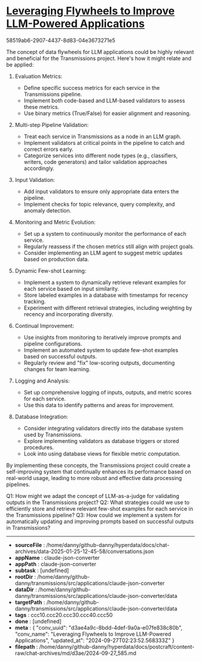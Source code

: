 # [Leveraging Flywheels to Improve LLM-Powered Applications](https://claude.ai/chat/d3ae4a9c-8bdd-4def-9a0a-e07fe838c80b)

58519ab6-2907-4437-8d83-04e3673271e5

 The concept of data flywheels for LLM applications could be highly relevant and beneficial for the Transmissions project. Here's how it might relate and be applied:

1. Evaluation Metrics:
   - Define specific success metrics for each service in the Transmissions pipeline.
   - Implement both code-based and LLM-based validators to assess these metrics.
   - Use binary metrics (True/False) for easier alignment and reasoning.

2. Multi-step Pipeline Validation:
   - Treat each service in Transmissions as a node in an LLM graph.
   - Implement validators at critical points in the pipeline to catch and correct errors early.
   - Categorize services into different node types (e.g., classifiers, writers, code generators) and tailor validation approaches accordingly.

3. Input Validation:
   - Add input validators to ensure only appropriate data enters the pipeline.
   - Implement checks for topic relevance, query complexity, and anomaly detection.

4. Monitoring and Metric Evolution:
   - Set up a system to continuously monitor the performance of each service.
   - Regularly reassess if the chosen metrics still align with project goals.
   - Consider implementing an LLM agent to suggest metric updates based on production data.

5. Dynamic Few-shot Learning:
   - Implement a system to dynamically retrieve relevant examples for each service based on input similarity.
   - Store labeled examples in a database with timestamps for recency tracking.
   - Experiment with different retrieval strategies, including weighting by recency and incorporating diversity.

6. Continual Improvement:
   - Use insights from monitoring to iteratively improve prompts and pipeline configurations.
   - Implement an automated system to update few-shot examples based on successful outputs.
   - Regularly review and "fix" low-scoring outputs, documenting changes for team learning.

7. Logging and Analysis:
   - Set up comprehensive logging of inputs, outputs, and metric scores for each service.
   - Use this data to identify patterns and areas for improvement.

8. Database Integration:
   - Consider integrating validators directly into the database system used by Transmissions.
   - Explore implementing validators as database triggers or stored procedures.
   - Look into using database views for flexible metric computation.

By implementing these concepts, the Transmissions project could create a self-improving system that continually enhances its performance based on real-world usage, leading to more robust and effective data processing pipelines.

Q1: How might we adapt the concept of LLM-as-a-judge for validating outputs in the Transmissions project?
Q2: What strategies could we use to efficiently store and retrieve relevant few-shot examples for each service in the Transmissions pipeline?
Q3: How could we implement a system for automatically updating and improving prompts based on successful outputs in Transmissions?

---

* **sourceFile** : /home/danny/github-danny/hyperdata/docs/chat-archives/data-2025-01-25-12-45-58/conversations.json
* **appName** : claude-json-converter
* **appPath** : claude-json-converter
* **subtask** : [undefined]
* **rootDir** : /home/danny/github-danny/transmissions/src/applications/claude-json-converter
* **dataDir** : /home/danny/github-danny/transmissions/src/applications/claude-json-converter/data
* **targetPath** : /home/danny/github-danny/transmissions/src/applications/claude-json-converter/data
* **tags** : ccc10.ccc20.ccc30.ccc40.ccc50
* **done** : [undefined]
* **meta** : {
  "conv_uuid": "d3ae4a9c-8bdd-4def-9a0a-e07fe838c80b",
  "conv_name": "Leveraging Flywheels to Improve LLM-Powered Applications",
  "updated_at": "2024-09-27T02:23:52.568333Z"
}
* **filepath** : /home/danny/github-danny/hyperdata/docs/postcraft/content-raw/chat-archives/md/d3ae/2024-09-27_585.md